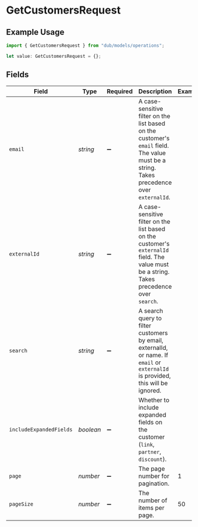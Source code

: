 # GetCustomersRequest

## Example Usage

```typescript
import { GetCustomersRequest } from "dub/models/operations";

let value: GetCustomersRequest = {};
```

## Fields

| Field                                                                                                                                       | Type                                                                                                                                        | Required                                                                                                                                    | Description                                                                                                                                 | Example                                                                                                                                     |
| ------------------------------------------------------------------------------------------------------------------------------------------- | ------------------------------------------------------------------------------------------------------------------------------------------- | ------------------------------------------------------------------------------------------------------------------------------------------- | ------------------------------------------------------------------------------------------------------------------------------------------- | ------------------------------------------------------------------------------------------------------------------------------------------- |
| `email`                                                                                                                                     | *string*                                                                                                                                    | :heavy_minus_sign:                                                                                                                          | A case-sensitive filter on the list based on the customer's `email` field. The value must be a string. Takes precedence over `externalId`.  |                                                                                                                                             |
| `externalId`                                                                                                                                | *string*                                                                                                                                    | :heavy_minus_sign:                                                                                                                          | A case-sensitive filter on the list based on the customer's `externalId` field. The value must be a string. Takes precedence over `search`. |                                                                                                                                             |
| `search`                                                                                                                                    | *string*                                                                                                                                    | :heavy_minus_sign:                                                                                                                          | A search query to filter customers by email, externalId, or name. If `email` or `externalId` is provided, this will be ignored.             |                                                                                                                                             |
| `includeExpandedFields`                                                                                                                     | *boolean*                                                                                                                                   | :heavy_minus_sign:                                                                                                                          | Whether to include expanded fields on the customer (`link`, `partner`, `discount`).                                                         |                                                                                                                                             |
| `page`                                                                                                                                      | *number*                                                                                                                                    | :heavy_minus_sign:                                                                                                                          | The page number for pagination.                                                                                                             | 1                                                                                                                                           |
| `pageSize`                                                                                                                                  | *number*                                                                                                                                    | :heavy_minus_sign:                                                                                                                          | The number of items per page.                                                                                                               | 50                                                                                                                                          |